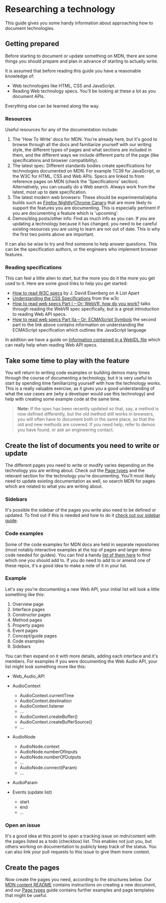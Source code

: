 # Researching a technology

This guide gives you some handy information about approaching how to document technologies.

## Getting prepared

Before starting to document or update something on MDN, there are some things you should prepare and plan in advance of starting to actually write.

It is assumed that before reading this guide you have a reasonable knowledge of:

- Web technologies like HTML, CSS and JavaScript.
- Reading Web technology specs. You'll be looking at these a lot as you document APIs.

Everything else can be learned along the way.

### Resources

Useful resources for any of the documentation include:

1. The 'How To Write' docs for MDN. You're already here, but it's good to browse through all the docs and familiarize yourself with our writing style, the different types of pages and what sections are included in them, and the different ways we include different parts of the page (like specifications and browser compatibility).
2. The latest spec:
   Different standards bodies create specifications for technologies documented on MDN. For example TC39 for JavaScript, or the W3C for HTML, CSS and Web APIs. 
   Specs are linked to from reference pages on MDN (check the 'Specifications' section). Alternatively, you can usually do a Web search. Always work from the latest, most up to date specification.
3. The latest modern web browsers:
   These should be experimental/alpha builds such as [Firefox Nightly](https://www.mozilla.org/en-US/firefox/channel/desktop/)/[Chrome Canary](https://www.google.com/intl/en/chrome/canary/) that are more likely to support the features you are documenting.
   This is especially pertinent if you are documenting a feature which is 'upcoming'.
4. Demos/blog posts/other info: Find as much info as you can. If you are updating a technology because it has changed, you need to be careful existing resources you are using to learn are not out of date. This is why the first two points above are important.

It can also be wise to try and find someone to help answer questions. This can be the specification authors, or the engineers who implement browser features. 

<!-- TODO expand on this -->

### Reading specifications

This can feel a little alien to start, but the more you do it the more you get used to it. Here are some good links to help you get started:

- [How to read W3C specs](https://alistapart.com/article/readspec/) by J. David Eisenberg on A List Apart
- [Understanding the CSS Specifications](https://www.w3.org/Style/CSS/read) from the w3c
- [How to read web specs Part I – Or: WebVR, how do you work?](https://surma.dev/things/reading-specs/) talks through reading the WebVR spec specifically, but is a great introduction to reading Web API specs.
- [How to read web specs Part IIa – Or: ECMAScript Symbols](https://surma.dev/things/reading-specs-2/) the second part to the link above contains information on understanding the ECMAScript specification which outlines the JavaScript language

In addition we have a guide on [Information contained in a WebIDL file]() which can really help when reading Web API specs.

## Take some time to play with the feature

You will return to writing code examples or building demos many times through the course of documenting a technology, but it is very useful to start by spending time familiarizing yourself with how the technology works. This is a really valuable exercise, as it gives you a good understanding of what the use cases are (_why_ a developer would use this technology) and help with creating some example code at the same time.


> **Note:** If the spec has been recently updated so that, say, a method is now defined differently, but the old method still works in browsers, you will often have to document both in the same place, so that the old and new methods are covered.
> If you need help, refer to demos you have found, or ask an engineering contact.

## Create the list of documents you need to write or update

The different pages you need to write or modify varies depending on the technology you are writing about. Check out the [Page types]() and the relevant section for the technology you're documenting. You'll most likely need to update existing documentation as well, so search MDN for pages which are related to what you are writing about.

### Sidebars

It's possible the sidebar of the pages you write also need to be defined or updated. To find out if this is needed and how to do it [check out our sidebar guide]().

### Code examples

Some of the code examples for MDN docs are held in separate repositories (most notably interactive examples at the top of pages and larger demo code needed for guides). You can find a handy [list of them here]() to find which one you should add to. If you do need to add to or amend one of these repos, it's a good idea to make a note of it in your list.

### Example

Let's say you're documenting a new Web API, your initial list will look a little something like this:

1. Overview page
2. Interface pages
3. Constructor pages
4. Method pages
5. Property pages
6. Event pages
7. Concept/guide pages
8. Code examples
9. Sidebars

You can then expand on it with more details, adding each interface and it's members. For examples if you were documenting the Web Audio API, your list might look something more like this:


- Web_Audio_API
- AudioContext

  - AudioContext.currentTime
  - AudioContext.destination
  - AudioContext.listener
  - ...
  - AudioContext.createBuffer()
  - AudioContext.createBufferSource()
  - ...

- AudioNode

  - AudioNode.context
  - AudioNode.numberOfInputs
  - AudioNode.numberOfOutputs
  - ...
  - AudioNode.connect(Param)
  - ...

- AudioParam
- Events (update list)

  - start
  - end
  - …


### Open an issue

It's a good idea at this point to open a tracking issue on mdn/content with the pages listed as a todo (checkbox) list. This enables not just you, but others working on documentation to publicly keep track of the status. You can also link your pull requests to this issue to give them more context.

## Create the pages

Now create the pages you need, according to the structures below. Our [MDN content README](https://github.com/mdn/content#adding-a-new-document) contains instructions on creating a new document, and our [Page types](/en-US/docs/MDN/Structures/Page_types) guide contains further examples and page templates that might be useful.


